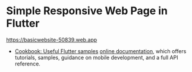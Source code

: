 # Simple Responsive Web Page in Flutter


https://basicwebsite-50839.web.app


- [Cookbook: Useful Flutter samples](https://docs.flutter.dev/cookbook)
[online documentation](https://docs.flutter.dev/), which offers tutorials,
samples, guidance on mobile development, and a full API reference.
